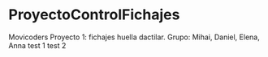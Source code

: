# ProyectoControlFichajes
Movicoders
Proyecto 1: fichajes huella dactilar.
Grupo: Mihai, Daniel, Elena, Anna
test 1
test 2 
